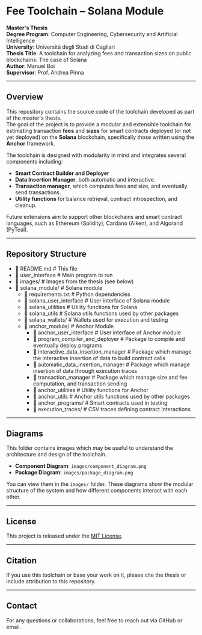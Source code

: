 # Fee Toolchain – Solana Module

**Master's Thesis**  
**Degree Program**: Computer Engineering, Cybersecurity and Artificial Intelligence  
**University**: Università degli Studi di Cagliari  
**Thesis Title**: A toolchain for analyzing fees and transaction sizes on public blockchains: The case of Solana  
**Author**: Manuel Boi  
**Supervisor**: Prof. Andrea Pinna

---

## Overview

This repository contains the source code of the toolchain developed as part of the master's thesis.  
The goal of the project is to provide a modular and extensible toolchain for estimating transaction **fees** and **sizes** for smart contracts deployed (or not yet deployed) on the **Solana** blockchain, specifically those written using the **Anchor** framework.

The toolchain is designed with modularity in mind and integrates several components including:

- **Smart Contract Builder and Deployer**
- **Data Insertion Manager**, both automatic and interactive.
- **Transaction manager**, which computes fees and size, and eventually send transactions.
- **Utility functions** for balance retrieval, contract introspection, and cleanup.

Future extensions aim to support other blockchains and smart contract languages, such as Ethereum (Solidity), Cardano (Aiken), and Algorand (PyTeal).

---

## Repository Structure

- 📄 README.md                               # This file
- 📄 user_interface                          # Main program to run
- 📁 images/                                 # Images from the thesis (see below)
- 📁 solana_module/                          # Solana module
  - 📄 requirements.txt                      # Python dependencies
  - 📄 solana_user_interface                 # User interface of Solana module
  - 📄 solana_utilities                      # Utility functions for Solana
  - 📄 solana_utils                          # Solana utils functions used by other packages
  - 📁 solana_wallets/                       # Wallets used for execution and testing
  - 📁 anchor_module/                        # Anchor Module
    - 📄 anchor_user_interface               # User interface of Anchor module
    - 📄 program_compiler_and_deployer       # Package to compile and eventually deploy programs
    - 📄 interactive_data_insertion_manager  # Package which manage the interactive insertion of data to build contract calls
    - 📄 automatic_data_insertion_manager    # Package which manage insertion of data through execution traces
    - 📄 transaction_manager                 # Package which manage size and fee computation, and transaction sending
    - 📄 anchor_utilities                    # Utility functions for Anchor
    - 📄 anchor_utils                        # Anchor utils functions used by other packages
    - 📁 anchor_programs/                    # Smart contracts used in testing
    - 📁 execution_traces/                   # CSV traces defining contract interactions

---

## Diagrams

This folder contains images which may be useful to understand the architecture and design of the toolchain.

- **Component Diagram**: `images/component_diagram.png`  
- **Package Diagram**: `images/package_diagram.png`

You can view them in the `images/` folder. These diagrams show the modular structure of the system and how different components interact with each other.

---

## License

This project is released under the [MIT License](LICENSE).

---

## Citation

If you use this toolchain or base your work on it, please cite the thesis or include attribution to this repository.

---

## Contact

For any questions or collaborations, feel free to reach out via GitHub or email.